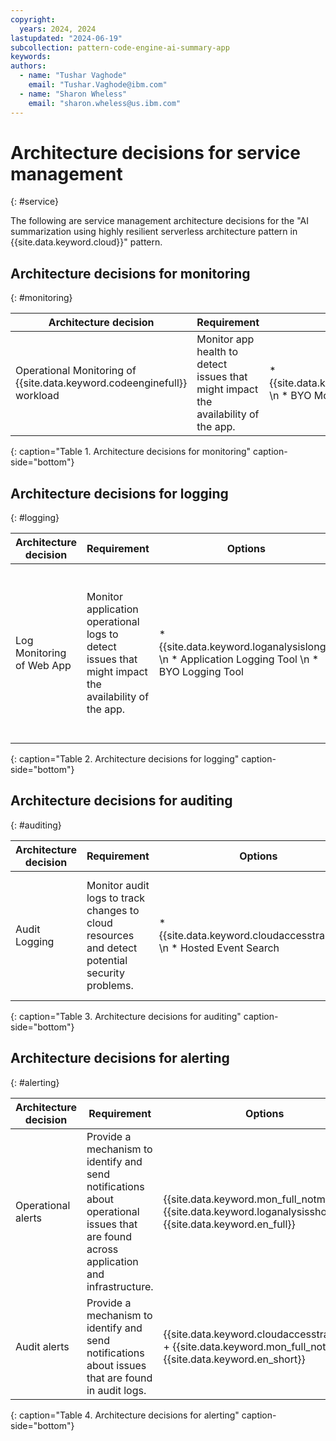 ```yaml
---
copyright:
  years: 2024, 2024
lastupdated: "2024-06-19"
subcollection: pattern-code-engine-ai-summary-app
keywords:
authors:
  - name: "Tushar Vaghode"
    email: "Tushar.Vaghode@ibm.com"
  - name: "Sharon Wheless"
    email: "sharon.wheless@us.ibm.com"
---
```


# Architecture decisions for service management
{: #service}

The following are service management architecture decisions for the "AI summarization using highly resilient serverless architecture pattern in {{site.data.keyword.cloud}}" pattern.

## Architecture decisions for monitoring
{: #monitoring}

| Architecture decision        | Requirement        | Options       | Decision          | Rationale     |
|------------------------------|--------------------|---------------|-------------------|---------------|
| Operational Monitoring of {{site.data.keyword.codeenginefull}} workload | Monitor app health to detect issues that might impact the availability of the app. | * {{site.data.keyword.monitoringfull}} \n * BYO Monitoring Tool | {{site.data.keyword.monitoringfull_notm}}  | {{site.data.keyword.monitoringfull_notm}} is integrated with {{site.data.keyword.codeengineshort}}.  {{site.data.keyword.codeengineshort}} forwards selected [metrics](/docs/codeengine?topic=codeengine-monitor#metrics-by-plan) about the workloads to {{site.data.keyword.mon_short}}. |
{: caption="Table 1. Architecture decisions for monitoring" caption-side="bottom"}

## Architecture decisions for logging
{: #logging}

| Architecture decision        | Requirement        | Options       | Decision          | Rationale     |
|------------------------------|--------------------|---------------|-------------------|---------------|
| Log Monitoring of Web App | Monitor application operational logs to detect issues that might impact the availability of the app. | * {{site.data.keyword.loganalysislong}}  \n * Application Logging Tool  \n * BYO Logging Tool | {{site.data.keyword.loganalysisshort}} | * {{site.data.keyword.loganalysisshort}} is integrated with {{site.data.keyword.codeengineshort}}. \n * When {{site.data.keyword.codeengineshort}} apps, jobs, functions, or builds in the console are enabled for logging, logs are forwarded to an {{site.data.keyword.loganalysisshort}} service where they are indexed, enabling full-text search through all generated messages and convenient querying based on specific fields. |
{: caption="Table 2. Architecture decisions for logging" caption-side="bottom"}

## Architecture decisions for auditing
{: #auditing}

| Architecture decision        | Requirement        | Options       | Decision          | Rationale     |
|------------------------------|--------------------|---------------|-------------------|---------------|
| Audit Logging             | Monitor audit logs to track changes to cloud resources and detect potential security problems. | * {{site.data.keyword.cloudaccesstraillong}}  \n * Hosted Event Search | {{site.data.keyword.cloudaccesstrailshort}} | * {{site.data.keyword.cloudaccesstrailshort}} is integrated with {{site.data.keyword.codeengineshort}}.  \n * View, manage, and audit user-initiated activities made in {{site.data.keyword.codeengineshort}} service instance by using the {{site.data.keyword.cloudaccesstrailshort}} service. |
{: caption="Table 3. Architecture decisions for auditing" caption-side="bottom"}

## Architecture decisions for alerting
{: #alerting}

| Architecture decision        | Requirement        | Options       | Decision          | Rationale     |
|------------------------------|--------------------|---------------|-------------------|---------------|
| Operational alerts        | Provide a mechanism to identify and send notifications about operational issues that are found across application and infrastructure. | {{site.data.keyword.mon_full_notm}} + {{site.data.keyword.loganalysisshort}} + {{site.data.keyword.en_full}}    | {{site.data.keyword.mon_full_notm}} + {{site.data.keyword.loganalysisshort}} + {{site.data.keyword.en_full}}    | * {{site.data.keyword.mon_full_notm}} and {{site.data.keyword.loganalysisshort}} support the configuration of alerts to detect operational issues and send notifications to targeted channels. \n * {{site.data.keyword.en_short}} are used to route the alert events to service destinations to automate response actions. |
| Audit alerts              | Provide a mechanism to identify and send notifications about issues that are found in audit logs.                      | {{site.data.keyword.cloudaccesstrailshort}} + {{site.data.keyword.mon_full_notm}} + {{site.data.keyword.en_short}} | {{site.data.keyword.cloudaccesstrailshort}} + {{site.data.keyword.mon_full_notm}} + {{site.data.keyword.en_short}} | * {{site.data.keyword.cloudaccesstrailshort}} supports the configuration of alerts to detect audit issues and send notifications to targeted channels. \n * {{site.data.keyword.en_short}} are used to route the alert events to service destinations to automate response actions.    |
{: caption="Table 4. Architecture decisions for alerting" caption-side="bottom"}

